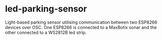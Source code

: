# led-parking-sensor
Light-based parking sensor utilising communication between two ESP8266 devices over OSC. One ESP8266 is connected to a MaxBotix sonar and the other connected to a WS2812B led strip.

